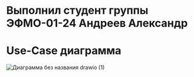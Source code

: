 # Выполнил студент группы ЭФМО-01-24 Андреев Александр
# Use-Case диаграмма 
![Диаграмма без названия drawio (1)](https://github.com/user-attachments/assets/a561ee1b-1457-42d0-a0ce-0e83675bf5c8)



